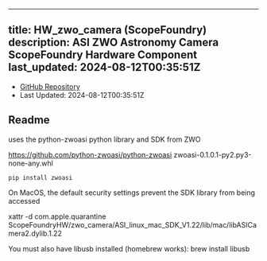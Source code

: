 
---
title: HW_zwo_camera (ScopeFoundry)
description: ASI ZWO Astronomy Camera ScopeFoundry Hardware Component
last_updated: 2024-08-12T00:35:51Z
---
- [GitHub Repository](https://github.com/ScopeFoundry/HW_zwo_camera)
- Last Updated: 2024-08-12T00:35:51Z
## Readme


uses the python-zwoasi python library and SDK from ZWO

https://github.com/python-zwoasi/python-zwoasi
zwoasi-0.1.0.1-py2.py3-none-any.whl

	pip install zwoasi

On MacOS, the default security settings prevent the SDK library from being accessed

xattr -d com.apple.quarantine ScopeFoundryHW/zwo_camera/ASI_linux_mac_SDK_V1.22/lib/mac/libASICamera2.dylib.1.22 

You must also have libusb installed (homebrew works):
	brew install libusb 


